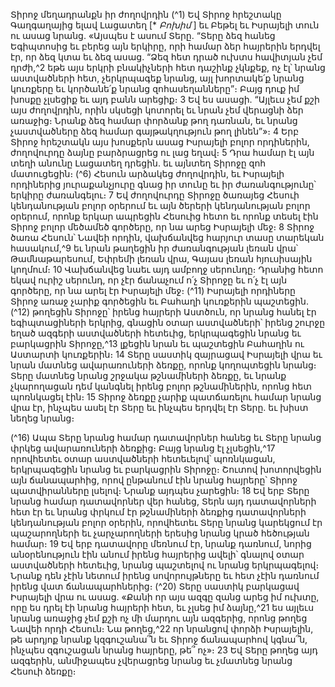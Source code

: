 
Տիրոջ մեղադրանքն իր ժողովրդին
(^1) Եվ Տիրոջ հրեշտակը Գաղգաղայից ելավ Լացատեղ [* _Բոխիմ_ ] եւ Բեթել եւ Իսրայելի տուն ու ասաց նրանց. «Այսպես
է ասում Տերը. “Տերը ձեզ հանեց Եգիպտոսից եւ բերեց այն երկիրը, որի համար ձեր հայրերին երդվել էր, որ ձեզ կտա եւ
ձեզ ասաց. “Ձեզ հետ դրած ուխտս հավիտյան չեմ դրժի,^2 եթե այս երկրի բնակիչների հետ դաշինք չկնքեք, ոչ էլ՝ նրանց
աստվածների հետ, չերկրպագեք նրանց, այլ խորտակե՛ք նրանց կուռքերը եւ կործանե՛ք նրանց զոհասեղանները”։ Բայց
դուք իմ խոսքը չլսեցիք եւ այդ բանն արեցիք։ 3 Եվ ես ասացի. “Այլեւս չեմ քշի այս ժողովրդին, որին սկսեցի կոտորել եւ
նրան չեմ վերացնի ձեր առաջից։ Նրանք ձեզ համար փորձանք թող դառնան, եւ նրանց չաստվածները ձեզ համար
գայթակղություն թող լինեն”»։ 4 Երբ Տիրոջ հրեշտակն այս խոսքերն ասաց Իսրայելի բոլոր որդիներին, ժողովուրդը
ձայնը բարձրացրեց ու լաց եղավ։ 5 Դրա համար էլ այն տեղի անունը Լացատեղ դրեցին. եւ այնտեղ Տիրոջը զոհ
մատուցեցին։
(^6) Հեսուն արձակեց ժողովրդին, եւ Իսրայելի որդիներից յուրաքանչյուրը գնաց իր տունը եւ իր ժառանգությունը՝
երկիրը ժառանգելու։ 7 Եվ ժողովուրդը Տիրոջը ծառայեց Հեսուի կենդանության բոլոր օրերում եւ այն ծերերի
կենդանության բոլոր օրերում, որոնք երկար ապրեցին Հեսուից հետո եւ որոնք տեսել էին Տիրոջ բոլոր մեծամեծ գործերը,
որ նա արեց Իսրայելի մեջ։ 8 Տիրոջ ծառա Հեսուն՝ Նավեի որդին, վախճանվեց հարյուր տասը տարեկան հասակում,^9 եւ
նրան թաղեցին իր ժառանգության լեռան վրա՝ Թամնաթարեսում, Եփրեմի լեռան վրա, Գայաս լեռան հյուսիսային
կողմում։ 10 Վախճանվեց նաեւ այդ ամբողջ սերունդը։ Դրանից հետո եկավ ուրիշ սերունդ, որ չէր ճանաչում ո՛չ Տիրոջը եւ
ո՛չ էլ այն գործերը, որ նա արել էր Իսրայելի մեջ։
(^11) Իսրայելի որդիները Տիրոջ առաջ չարիք գործեցին եւ Բահաղի կուռքերին պաշտեցին. (^12) թողեցին Տիրոջը՝ իրենց
հայրերի Աստծուն, որ նրանց հանել էր եգիպտացիների երկրից, գնացին օտար աստվածների՝ իրենց շուրջը եղած
ազգերի աստվածների հետեւից, երկրպագեցին նրանց եւ բարկացրին Տիրոջը,^13 լքեցին նրան եւ պաշտեցին Բահաղին ու
Աստարտի կուռքերին։ 14 Տերը սաստիկ զայրացավ Իսրայելի վրա եւ նրան մատնեց ավարառուների ձեռքը, որոնք
կողոպտեցին նրանց։ Տերը մատնեց նրանց շրջակա թշնամիների ձեռքը, եւ նրանք չկարողացան դեմ կանգնել իրենց
բոլոր թշնամիներին, որոնց հետ պոռնկացել էին։ 15 Տիրոջ ձեռքը չարիք պատճառելու համար նրանց վրա էր, ինչպես ասել
էր Տերը եւ ինչպես երդվել էր Տերը. եւ խիստ նեղեց նրանց։


(^16) Ապա Տերը նրանց համար դատավորներ հանեց եւ Տերը նրանց փրկեց ավարառուների ձեռքից։ Բայց նրանց էլ
չլսեցին,^17 որովհետեւ օտար աստվածների հետեւելով՝ պոռնկացան, երկրպագեցին նրանց եւ բարկացրին Տիրոջը։ Շուտով
խոտորվեցին այն ճանապարհից, որով ընթանում էին նրանց հայրերը՝ Տիրոջ պատվիրանները լսելով։ Նրանք այդպես
չարեցին։ 18 Եվ երբ Տերը նրանց համար դատավորներ վեր հանեց, Տերն այդ դատավորների հետ էր եւ նրանց փրկում էր
թշնամիների ձեռքից դատավորների կենդանության բոլոր օրերին, որովհետեւ Տերը նրանց կարեկցում էր պաշարողների
եւ չարչարողների երեսից նրանց կրած հեծության համար։ 19 Եվ երբ դատավորը մեռնում էր, նրանք դառնում, նորից
անօրենություն էին անում իրենց հայրերից ավելի՝ գնալով օտար աստվածների հետեւից, նրանց պաշտելով ու նրանց
երկրպագելով։ Նրանք դեն չէին նետում իրենց սովորույթները եւ հետ չէին դառնում իրենց վատ ճանապարհներից։
(^20) Տերը սաստիկ բարկացավ Իսրայելի վրա ու ասաց. «Քանի որ այս ազգը զանց արեց իմ ուխտը, որը ես դրել էի նրանց
հայրերի հետ, եւ չլսեց իմ ձայնը,^21 ես այլեւս նրանց առաջից չեմ քշի ոչ մի մարդու այն ազգերից, որոնց թողեց Նավեի
որդի Հեսուն։ Նա թողեց,^22 որ նրանցով փորձի Իսրայելին, թե արդյոք նրանք կզգուշանա՞ն եւ Տիրոջ ճանապարհով
կգնա՞ն, ինչպես զգուշացան նրանց հայրերը, թե՞ ոչ»։ 23 Եվ Տերը թողեց այդ ազգերին, անմիջապես չվերացրեց նրանց եւ
չմատնեց նրանց Հեսուի ձեռքը։
